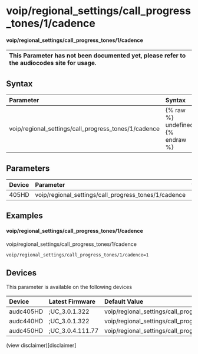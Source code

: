 ﻿---
description: voip/regional_settings/call_progress_tones/1/cadence
search: false
---

# voip/regional_settings/call_progress_tones/1/cadence

#### voip/regional_settings/call_progress_tones/1/cadence


| This Parameter has not been documented yet, please refer to the audiocodes site for usage.  |
| :--- |

## Syntax
| Parameter | Syntax |
| :--- | :--- |
|voip/regional_settings/call_progress_tones/1/cadence | {% raw %} undefined {% endraw %} |

## Parameters
|Device|Parameter|value|Description|
|:---|:---|:---|:---|
| 405HD | voip/regional_settings/call_progress_tones/1/cadence |  |  |

## Examples
#### voip/regional_settings/call_progress_tones/1/cadence

voip/regional_settings/call_progress_tones/1/cadence

```
voip/regional_settings/call_progress_tones/1/cadence=1
```

## Devices
This parameter is available on the following devices

| Device | Latest Firmware | Default Value |
|:---|:---|:---|
| audc405HD | ;UC_3.0.1.322 | voip/regional_settings/call_progress_tones/1/cadence=1 
| audc440HD | ;UC_3.0.1.322 | voip/regional_settings/call_progress_tones/1/cadence=1 
| audc450HD | ;UC_3.0.4.111.77 | voip/regional_settings/call_progress_tones/1/cadence=1 

(view disclaimer)[disclaimer]
